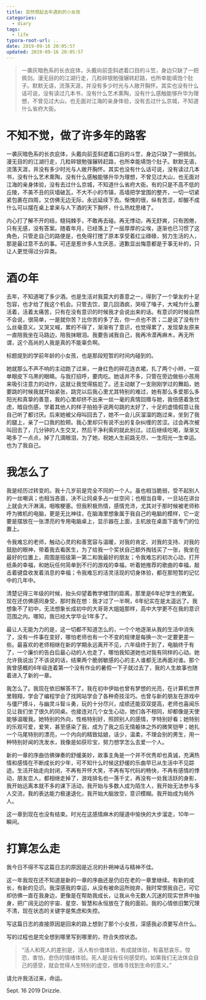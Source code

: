 ```yaml
---
title: 突然想起去年遇到的小女孩
categories:
  - diary
tags:
  - life
typora-root-url: ..
date: 2019-09-16 20:05:57
updated: 2019-09-16 20:05:57
---
```


> 一袭灰暗色系的长衣庇体，头戴向前歪斜遮着口目的斗笠，身边只缺了一把佩剑。漫无目的的江湖行走，几粒碎银勉强辗转赶路，也所幸能填饱个肚子。默默无语，流落天涯，并没有多少时光与人敞开胸怀。其实也没有什么话可说，没有读过几本书，没有什么艺术熏陶，没有什么感触能够升华为理想，不曾见过大山，也无面对江海的亲身体验，没有去过什么京城，不知道什么省府大衙。

<!--more-->

# 不知不觉，做了许多年的路客

一袭灰暗色系的长衣庇体，头戴向前歪斜遮着口目的斗笠，身边只缺了一把佩剑。漫无目的的江湖行走，几粒碎银勉强辗转赶路，也所幸能填饱个肚子。默默无语，流落天涯，并没有多少时光与人敞开胸怀。其实也没有什么话可说，没有读过几本书，没有什么艺术熏陶，没有什么感触能够升华为理想，不曾见过大山，也无面对江海的亲身体验，没有去过什么京城，不知道什么省府大衙。有的只是不高不低的丘陵，不美不丑的灰墙破瓦，不大不小的市镇，高墙把学堂围的整齐，一切一切紧紧包裹在四周，又仿佛无边无际，永远延续下去。惭愧的很，纵有苦涩，却酿不成什么可以摆在桌上拿来与人下酒的天下胸怀，什么热枕思绪了。

内心打了解不开的结，糙钝棘手，不敢再去碰。再无悸动，再无舒爽，只有困倦，只有无感，没有答案。随着年月，已经落上了一层厚厚的尘埃，逐渐也已习惯了这角色，只管走自己的路便是，也免得打搅了原本享受着红尘碌碌，努力生活的人，那是最过意不去的事。可还是惹许多人生厌恶，道歉显出悔意都是于事无补的，只让人更觉得过分异类。

# 酒の年

去年，不知道喝了多少酒。也是生活对我莫大的善意之一，得到了一个挚友的十足包容，也才给了我这个机会。只管去饮，耍几回酒疯，哭哑了嗓子，大喊为什么要活着，活着太痛苦，只有在没有意识的时候我才会说出来的话。有意识的时候自然不会说，很简单，一是就你苦？比你苦的多了去，你一点也不苦；二是说了没有什么丝毫意义。又哭又喊，累的不得了，渐渐有了意识，也觉得累了，发现挚友原来一直陪我坐在马路边，陪我抹眼泪。我要告诫我自己，我再冷漠再麻木，再无所谓，这个高尚的人我是真的不能辜负啊。

标题提到的学前年龄的小女孩，也是那段短暂的时间内碰到的。

她就那么不声不响的主动跑了过来，一身红色的碎花连衣裙，扎了两个小辫，一双单眼皮下乌黑的眼睛。与我打招呼，要肉吃。她话并不多，只管在旁边做些小孩用来吸引注意力的动作，这就让我觉得尴尬了。还主动献了一支刚刚学过的舞蹈，她要跳的时候我就开始紧张，跳完以后我心里尤其特别的难过，她有那么多爱那么多阳光和真挚的善意，我的心里却挤不出来一丝一毫的真情回赠与她，我倍感着急忧虑，暗自伤感，学着其他人的样子拍拍手说两句跳的太好了，十足的虚情假意让我自己听了都讨厌。后来她被父母叫回去了，她不一会儿灰溜溜的跑过来，坐到了我的腿上，亲了一口我的脸颊。我心里却只有说不出的复杂纠缠的苦涩。过会再次被叫回去了，几分钟的人生交叉，然后干净利索的就此别过。过后继续吃喝，渐渐又喝多了一点点，掉了几滴眼泪，为了她，祝她人生前路无尽，一生阳光一生幸运。也为了我自己。

# 我怎么了

我是经历过转变的。我十几岁前是完全不同的一个人。虽也相当脆弱，受不起别人的一丝嘲讽；也相当吝啬，决不让同桌多占一丝空间；也相当自卑，一旦站在讲台上就会大汗淋漓，咽喉梗塞。但我积极热情，感情充沛，尤其对于那时候被老师称呼为微机的电脑，更是无比神往，在脑海里想象属于我自己的电脑的模样，它一定要是摆放在一张漂亮的专用电脑桌上，显示器在上面，主机放在桌面下面专门的位置上。

令我难忘的老师，触动心灵的和善宽容与温暖，对我的肯定、对我的支持、对我的鼓励的眼神，带着我去看医生，为了给我一个奖状自己额外掏钱买了一张，我坐在最好的位置上，周围是班级第一第二和我最好的朋友；令我难忘的初次心动，打开纸条的幸福，和她玩任何简单到不行的游戏的幸福，听着她推荐的歌曲的幸福，敲击着键盘收发着消息的幸福；令我难忘的活灵活现的切身体验，都在那短暂的记忆中的几年中。

清楚记得三年级的时候，抬头仰望着教学楼顶的距离，那里是6年纪学生的教室。现在还仿佛感同身受，那时我在想：我才过了一半啊，6年纪实在是太遥远了。我想象不了初中，无法想象长成初中的大哥哥大姐姐那样，高中大学更不在我的意识范围之内。哪知，我已经大学毕业1年多了。

最让人无能为力的是，这一切都不知道怎么的，一个个地逐渐从我的生活中消失了，没有一件事在变好，哪怕老师也有一个不变的规律是每换一次一定要更差一些。最喜欢的老师相继在新的学期永远离开不见，六年级终于到了，电脑终于有了，一个廉价的告白后最心动的人也走了，哪怕我知道她也对我有同样的心动。她允许我说出了不该说的话，结果两个脆弱敏感的心的主人谁都无法再面对谁。那个我曾感概的6年级连着第一个没有作业的暑假一下子就过去了，我的人生故事也随着进入了新的一章。

我怎么了。我现在依旧解答不了。我在初中伊始也曾有梦想的光亮，在计算机世界里翱翔，学会了编程学会了找网站学会了各种奇技淫巧。也曾与新的朋友在游戏中与僵尸搏斗，与幽灵斗智斗勇，玩的十分尽兴，成绩还能双双提高，老师也喜闻乐见让我们坐了很久的同桌。也接连对几个女生心动，她们各不相同，却都像是天使能够温暖我。她特别的外向，性格特别好，照顾别人的感情，字特别好看；她特别的乐观可爱，爱笑，甚至感染了我，成为了我之后无情躯体之外的微笑铠甲；她扎一个马尾特别的漂亮，一个内向的精致姑娘，话少，温柔，不理会别的男生，用一种特别好闻的洗发水，我像是如获珍宝，努力想学怎么去爱一个人。

新的一章的序曲彷佛弹奏的舒缓美妙，故事主角是一个并不优秀却也真诚，充满热情和感情在不断成长的少年，可不知什么时候这舒缓的乐曲早已从生活中不见踪迹。生活开始走向封闭，不再有开怀大笑，不再有写代码的畅快，不再有感情的悸动，朋友恋人，都相继走掉了，游戏排名也一落千丈，再没有一处我活跃的身影，我开始远离本就不多的课下活动，我开始与多数人成为陌生人，我开始无法参与多人交流，我的表达能力极速退化，我开始大脑放空，意识模糊。我开始成为局外人。

这一章到现在也没有结束。时光在这感情麻木的隧道中愉快的大步溜走，10年一瞬间。

# 打算怎么走

我今日不得不写这篇日志的原因是近况的扑朔神话与精神不佳。

这一年我现在还不知道是新的一章的序曲还是仍旧在老的一章里继续。有新的成长，有新的见识。我深感我的幸运，从没有被命运所抛弃，我时常恨我自己，可它却彷佛一直在我身边，更像是在帮助我成长，让我从令无数人沉迷的现实世界中抽身，把广阔无边的宇宙、星空、智慧和永恒放在了我的面前。我的心情依旧繁冗理不清，现在状态的关键字是焦虑和失控。

写这篇日志的直接原因是回来的路上想到了那个小女孩，深感我必须要写点什么。

写的过程也是完全想到哪里写到哪里的，符合失控状态。

> “活人和死人的差别是，活人有价值体验，有成就体验，有喜怒哀乐，惊恐，害怕，悲伤的情绪体验。死人是没有任何感受的。如果我们无法体会自己的感受，就会觉得人生特别的虚空，很难寻找到生命的意义。”

请允许我活过来，命运。

Sept. 16  2019  Drizzle.
